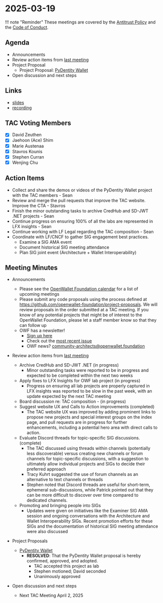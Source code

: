 # 2025-03-19

!!! note "Reminder"
    These meetings are covered by the [Antitrust Policy](../../governance/antitrust.md) and the [Code of Conduct](../../governance/code-of-conduct.md).

## Agenda
- Announcements
- Review action items from [last meeting](../2025/2025-02-19.md#action-items)
- Project Proposal
    - Project Proposal: [PyDentity Wallet](https://github.com/openwallet-foundation/project-proposals/pull/56)
- Open discussion and next steps

## Links
- [slides](https://docs.google.com/presentation/d/1VK7vgy1lX0jVJgD5fj7YYxg3Zg5oQpVGQ9qTlXXMR4w/edit?usp=sharing)
- [recording](https://zoom.us/rec/share/rh9xx8e4EdqgEJG0hCliMj-Mhp8SLc8huZj60453IyfMoXz1ZB7sE3EdLfzSKoA1.1wokzKvkBGkJFPaY)

## TAC Voting Members
- [x] David Zeuthen
- [x] Jaehoon (Ace) Shim
- [x] Marie Austenaa
- [x] Stavros Kounis
- [x] Stephen Curran
- [x] Wenjing Chu

## Action Items
- Collect and share the demos or videos of the PyDentity Wallet project with the TAC members - Sean
- Review and merge the pull requests that improve the TAC website. Improve the CTA - Stavros
- Finish the minor outstanding tasks to archive CredHub and SD-JWT .NET projects - Sean
- Continue progress on ensuring 100% of all the labs are represented in LFX insights - Sean
- Continue working with LF Legal regarding the TAC composition - Sean
- Coordinate with LF/CNCF to gather SIG engagement best practices.
    - Examine a SIG AMA event
    - Document historical SIG meeting attendance
    - Plan SIG joint event (Architecture + Wallet Interoperability)

## Meeting Minutes
- Announcements
    - Please see the [OpenWallet Foundation calendar](https://zoom-lfx.platform.linuxfoundation.org/meetings/openwalletfoundation) for a list of upcoming meetings
    - Please submit any code proposals using the process defined at https://github.com/openwallet-foundation/project-proposals. We will review proposals in the order submitted at a TAC meeting. If you know of any potential projects that might be of interest to the OpenWallet Foundation, please let a staff member know so that they can follow up
    - OWF has a newsletter! 
        - [Sign up here](https://openwallet.foundation/newsletter/)
        - Check out the [most recent issue](https://openwallet.foundation/newsletter/) 
        - OWF news? [community-architects@openwallet.foundation](mailto:community-architects@openwallet.foundation)

- Review action items from [last meeting](../2025/2025-03-05.md#action-items)
    - Archive CredHub and SD-JWT .NET (in progress)
        - Minor outstanding tasks were reported to be in progress and expected to be completed within the next two weeks
    - Apply fixes to LFX Insights for OWF lab project (in progress)
        - Progress on ensuring all lab projects are properly captured in LFX insights was reported to be slow in the past week, with an update expected by the next TAC meeting
    - Board discussion re: TAC composition - (in progress)
    - Suggest website UX and Calls to Action improvements (completed)
        - The TAC website UX was improved by adding prominent links to propose new projects and special interest groups on the index page, and pull requests are in progress for further enhancements, including a potential hero area with direct calls to action.
    - Evaluate Discord threads for topic-specific SIG discussions. (complete)
        - The TAC discussed using threads within channels (potentially less discoverable) versus creating new channels or forum channels for topic-specific discussions, with a suggestion to ultimately allow individual projects and SIGs to decide their preferred approach
        - Tracy Kuhrt suggested the use of forum channels as an alternative to text channels or threads
        - Stephen noted that Discord threads are useful for short-term, ephemeral sub-discussions, while Patrick pointed out that they can be more difficult to discover over time compared to dedicated channels.
    - Promoting and bringing people into SIGs
        - Updates were given on initiatives like the Examiner SIG AMA session and ongoing conversations with the Architecture and Wallet Interoperability SIGs. Recent promotion efforts for these SIGs and the documentation of historical SIG meeting attendance were also discussed

- Project Proposals
    - [PyDentity Wallet](https://github.com/openwallet-foundation/project-proposals/pull/56)
        - **RESOLVED**: That the PyDentity Wallet proposal is hereby confirmed, approved, and adopted.
            - TAC accepted this project as lab
            - Stephen motioned; David seconded
            - Unanimously approved

- Open discussion and next steps
    - Next TAC Meeting April 2, 2025

